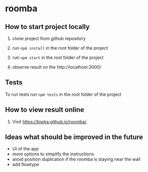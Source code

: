 # roomba

## How to start project locally
1) clone project from github repository

2) run `npm install` in the root folder of the project

3) run `npm start` in the root folder of the project

4) observe result on the http://localhost:3000/

## Tests

To run tests run `npm tests` in the root folder of the project

## How to view result online
1) Visit https://kiwka.github.io/roomba/.

## Ideas what should be improved in the future
 - UI of the app
 - more options to simplify the instructions
 - avoid position duplication if the roomba is staying near the wall
 - add flowtype
